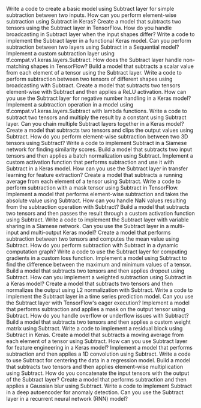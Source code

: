 Write a code to create a basic model using Subtract layer for simple subtraction between two inputs.
How can you perform element-wise subtraction using Subtract in Keras?
Create a model that subtracts two tensors using the Subtract layer in TensorFlow.
How do you handle broadcasting in Subtract layer when the input shapes differ?
Write a code to implement the Subtract layer in a functional Keras model.
Can you perform subtraction between two layers using Subtract in a Sequential model?
Implement a custom subtraction layer using tf.compat.v1.keras.layers.Subtract.
How does the Subtract layer handle non-matching shapes in TensorFlow?
Build a model that subtracts a scalar value from each element of a tensor using the Subtract layer.
Write a code to perform subtraction between two tensors of different shapes using broadcasting with Subtract.
Create a model that subtracts two tensors element-wise with Subtract and then applies a ReLU activation.
How can you use the Subtract layer for negative number handling in a Keras model?
Implement a subtraction operation in a model using tf.compat.v1.keras.layers.Subtract with lambda functions.
Write a code to subtract two tensors and multiply the result by a constant using Subtract layer.
Can you chain multiple Subtract layers together in a Keras model?
Create a model that subtracts two tensors and clips the output values using Subtract.
How do you perform element-wise subtraction between two 3D tensors using Subtract?
Write a code to implement Subtract in a Siamese network for finding similarity scores.
Build a model that subtracts two input tensors and then applies a batch normalization using Subtract.
Implement a custom activation function that performs subtraction and use it with Subtract in a Keras model.
How can you use the Subtract layer in transfer learning for feature extraction?
Create a model that subtracts a running average from each element of a tensor using Subtract.
Write a code to perform subtraction with a mask tensor using Subtract in TensorFlow.
Implement a model that performs element-wise subtraction and takes the absolute value using Subtract.
How can you handle NaN values resulting from the subtraction operation with Subtract?
Build a model that subtracts two tensors and then passes the result through a custom activation function using Subtract.
Write a code to implement the Subtract layer with variable sharing in a Siamese network.
Can you use the Subtract layer in a multi-input and multi-output Keras model?
Create a model that performs subtraction between two tensors and computes the mean value using Subtract.
How do you perform subtraction with Subtract in a dynamic computation graph?
Write a code to use the Subtract layer for computing gradients in a custom loss function.
Implement a model using Subtract to find the difference between the maximum and minimum values of a tensor.
Build a model that subtracts two tensors and then applies dropout using Subtract.
How can you implement a weighted subtraction using Subtract in a Keras model?
Create a model that subtracts two tensors and then normalizes the output using L2 normalization with Subtract.
Write a code to implement the Subtract layer in a time series prediction model.
Can you use the Subtract layer with TensorFlow's eager execution?
Implement a model that performs subtraction and applies a mask on the output tensor using Subtract.
How do you handle overflow or underflow issues with Subtract?
Build a model that subtracts two tensors and then applies a custom weight matrix using Subtract.
Write a code to implement a residual block using Subtract in Keras.
Create a model that subtracts a moving average from each element of a tensor using Subtract.
How can you use Subtract layer for feature engineering in a Keras model?
Implement a model that performs subtraction and then applies a 1D convolution using Subtract.
Write a code to use Subtract for centering the data in a regression model.
Build a model that subtracts two tensors and then applies element-wise multiplication using Subtract.
How do you concatenate the input tensors with the output of the Subtract layer?
Create a model that performs subtraction and then applies a Gaussian blur using Subtract.
Write a code to implement Subtract in a deep autoencoder for anomaly detection.
Can you use the Subtract layer in a recurrent neural network (RNN) model?
